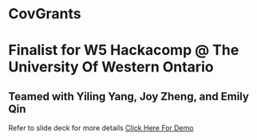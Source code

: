# CovGrants
<h1>Finalist for W5 Hackacomp @ The University Of Western Ontario</h1>
<h2>Teamed with Yiling Yang, Joy Zheng, and Emily Qin</h2>
<p> Refer to slide deck for more details <a href="https://covgrants.jackyliu2.repl.co/">Click Here For Demo</a> </p>
